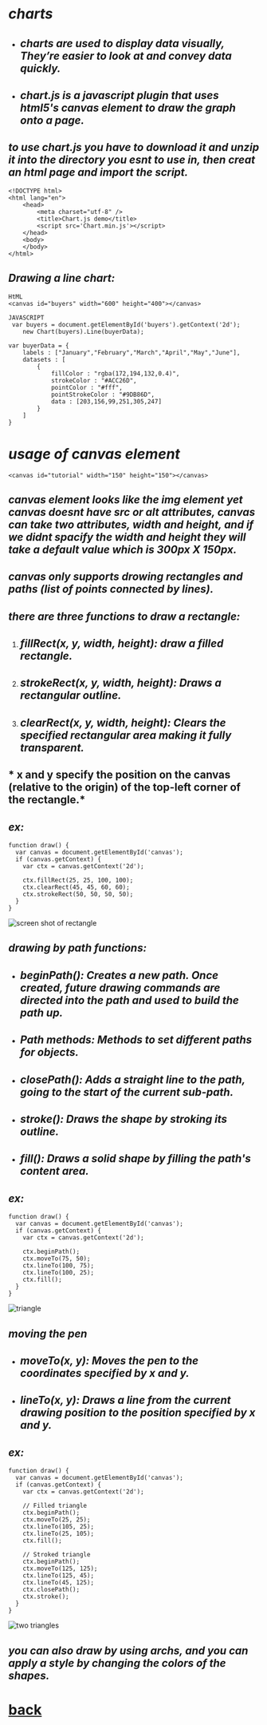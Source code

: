 # *charts*
+ ## *charts are used to display data visually, They’re easier to look at and convey data quickly.*
+ ## *chart.js is a javascript plugin that uses html5's canvas element to draw the graph onto a page.*
## *to use chart.js you have to download it and unzip it into the directory you esnt to use in, then creat an html page and import the script.*

```
<!DOCTYPE html>
<html lang="en">
    <head>
        <meta charset="utf-8" />
        <title>Chart.js demo</title>
        <script src='Chart.min.js'></script>
    </head>
    <body>
    </body>
</html>
```

## *Drawing a line chart:*

```
HtML
<canvas id="buyers" width="600" height="400"></canvas>

JAVASCRIPT
 var buyers = document.getElementById('buyers').getContext('2d');
    new Chart(buyers).Line(buyerData);

var buyerData = {
	labels : ["January","February","March","April","May","June"],
	datasets : [
		{
			fillColor : "rgba(172,194,132,0.4)",
			strokeColor : "#ACC26D",
			pointColor : "#fff",
			pointStrokeColor : "#9DB86D",
			data : [203,156,99,251,305,247]
		}
	]
}
```
# *usage of canvas element*

```
<canvas id="tutorial" width="150" height="150"></canvas>
```

## *canvas element looks like the img element yet canvas doesnt have src or alt attributes, canvas can take two attributes, width and height, and if we didnt spacify the width and height they will take a default value which is 300px X 150px.*

## *canvas only supports drowing rectangles and paths (list of points connected by lines).*

## *there are three functions to draw a rectangle:*
1. ## *fillRect(x, y, width, height): draw a filled rectangle.*
2. ## *strokeRect(x, y, width, height): Draws a rectangular outline.*
3. ## *clearRect(x, y, width, height): Clears the specified rectangular area making it fully transparent.*
## * x and y specify the position on the canvas (relative to the origin) of the top-left corner of the rectangle.*
## *ex:*

```
function draw() {
  var canvas = document.getElementById('canvas');
  if (canvas.getContext) {
    var ctx = canvas.getContext('2d');

    ctx.fillRect(25, 25, 100, 100);
    ctx.clearRect(45, 45, 60, 60);
    ctx.strokeRect(50, 50, 50, 50);
  }
}
```

![screen shot of rectangle](https://mdn.mozillademos.org/files/245/Canvas_rect.png)

## *drawing by path functions:*
+ ## *beginPath(): Creates a new path. Once created, future drawing commands are directed into the path and used to build the path up.*
+ ## *Path methods: Methods to set different paths for objects.*
+ ## *closePath(): Adds a straight line to the path, going to the start of the current sub-path.*
+ ## *stroke(): Draws the shape by stroking its outline.*
+ ## *fill(): Draws a solid shape by filling the path's content area.*

## *ex:*

```
function draw() {
  var canvas = document.getElementById('canvas');
  if (canvas.getContext) {
    var ctx = canvas.getContext('2d');

    ctx.beginPath();
    ctx.moveTo(75, 50);
    ctx.lineTo(100, 75);
    ctx.lineTo(100, 25);
    ctx.fill();
  }
}
```

![triangle](https://mdn.mozillademos.org/files/9847/triangle.png)

## *moving the pen*
+ ## *moveTo(x, y): Moves the pen to the coordinates specified by x and y.*
+ ## *lineTo(x, y): Draws a line from the current drawing position to the position specified by x and y.*

## *ex:*

```
function draw() {
  var canvas = document.getElementById('canvas');
  if (canvas.getContext) {
    var ctx = canvas.getContext('2d');

    // Filled triangle
    ctx.beginPath();
    ctx.moveTo(25, 25);
    ctx.lineTo(105, 25);
    ctx.lineTo(25, 105);
    ctx.fill();

    // Stroked triangle
    ctx.beginPath();
    ctx.moveTo(125, 125);
    ctx.lineTo(125, 45);
    ctx.lineTo(45, 125);
    ctx.closePath();
    ctx.stroke();
  }
}
```

![two triangles](https://mdn.mozillademos.org/files/238/Canvas_lineTo.png)

## *you can also draw by using archs, and you can apply a style by changing the colors of the shapes.*








# [back](../README.md)
